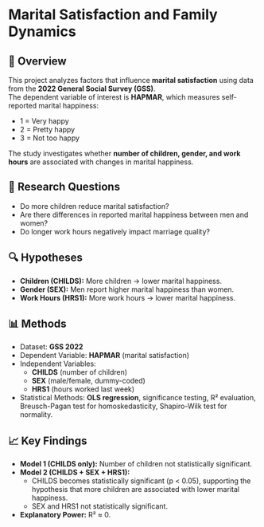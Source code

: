 # Marital Satisfaction and Family Dynamics  

## 📖 Overview  
This project analyzes factors that influence **marital satisfaction** using data from the **2022 General Social Survey (GSS)**.  
The dependent variable of interest is **HAPMAR**, which measures self-reported marital happiness:  
- 1 = Very happy  
- 2 = Pretty happy  
- 3 = Not too happy  

The study investigates whether **number of children, gender, and work hours** are associated with changes in marital happiness.  

## 🎯 Research Questions  
- Do more children reduce marital satisfaction?  
- Are there differences in reported marital happiness between men and women?  
- Do longer work hours negatively impact marriage quality?  

## 🔍 Hypotheses  
- **Children (CHILDS):** More children → lower marital happiness.  
- **Gender (SEX):** Men report higher marital happiness than women.  
- **Work Hours (HRS1):** More work hours → lower marital happiness.  

## 📊 Methods  
- Dataset: **GSS 2022**  
- Dependent Variable: **HAPMAR** (marital satisfaction)  
- Independent Variables:  
  - **CHILDS** (number of children)  
  - **SEX** (male/female, dummy-coded)  
  - **HRS1** (hours worked last week)  
- Statistical Methods: **OLS regression**, significance testing, R² evaluation, Breusch-Pagan test for homoskedasticity, Shapiro-Wilk test for normality.  

## 📈 Key Findings  
- **Model 1 (CHILDS only):** Number of children not statistically significant.  
- **Model 2 (CHILDS + SEX + HRS1):**  
  - CHILDS becomes statistically significant (p < 0.05), supporting the hypothesis that more children are associated with lower marital happiness.  
  - SEX and HRS1 not statistically significant.  
- **Explanatory Power:** R² ≈ 0.


